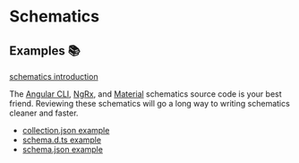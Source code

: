 # Schematics

## Examples 📚

[schematics introduction](https://blog.angular.io/schematics-an-introduction-dc1dfbc2a2b2)

The [Angular CLI](https://github.com/angular/angular-cli/tree/master/packages/schematics/angular), [NgRx](https://github.com/ngrx/platform/tree/master/modules/schematics), and [Material](https://github.com/angular/material2/tree/master/src/lib/schematics) schematics source code is your best friend. Reviewing these schematics will go a long way to writing schematics cleaner and faster.

- [collection.json example](https://github.com/ngrx/platform/blob/master/modules/schematics/collection.json)
- [schema.d.ts example](https://github.com/angular/angular-cli/blob/master/packages/schematics/angular/app-shell/schema.d.ts)
- [schema.json example](https://github.com/angular/angular-cli/blob/master/packages/schematics/angular/app-shell/schema.json)